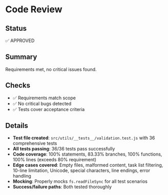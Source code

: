 # Code Review

## Status
✅ APPROVED

## Summary
Requirements met, no critical issues found.

## Checks
- ✅ Requirements match scope
- ✅ No critical bugs detected
- ✅ Tests cover acceptance criteria

## Details
- **Test file created**: `src/utils/__tests__/validation.test.js` with 36 comprehensive tests
- **All tests passing**: 36/36 tests pass successfully
- **Code coverage**: 100% statements, 83.33% branches, 100% functions, 100% lines (exceeds 80% requirement)
- **Edge cases covered**: Empty files, malformed content, task list filtering, 10-line limitation, Unicode, special characters, line endings, error handling
- **Mocking**: Properly mocks `fs.readFileSync` for all test scenarios
- **Success/failure paths**: Both tested thoroughly

